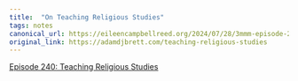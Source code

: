 ```yaml
---
title:  "On Teaching Religious Studies"
tags: notes
canonical_url: https://eileencampbellreed.org/2024/07/28/3mmm-episode-240-teaching-religious-studies-by-adam-d-j-brett/
original_link: https://adamdjbrett.com/teaching-religious-studies
---
```

[Episode 240: Teaching Religious Studies](https://eileencampbellreed.org/2024/07/28/3mmm-episode-240-teaching-religious-studies-by-adam-d-j-brett/)